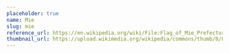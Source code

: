 ```yaml
---
placeholder: true
name: Mie
slug: mie
reference_url: https://en.wikipedia.org/wiki/File:Flag_of_Mie_Prefecture.svg
thumbnail_url: https://upload.wikimedia.org/wikipedia/commons/thumb/8/8c/Flag_of_Mie_Prefecture.svg/120px-Flag_of_Mie_Prefecture.svg.png
---
```

